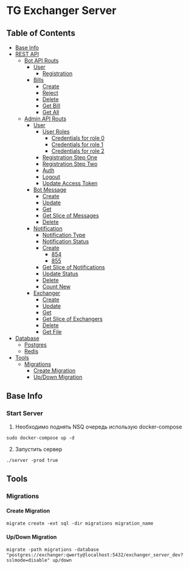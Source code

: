 # TG Exchanger Server

## Table of Contents
- [Base Info](#base-info)
- [REST API](#rest-api)    
    - [Bot API Routs](#)
        - [User](https://github.com/gefion-tech/tg-exchanger-server/blob/main/docs/bot__user.md)
            - [Registration](https://github.com/gefion-tech/tg-exchanger-server/blob/main/docs/bot__user.md#registration)
        - [Bills](https://github.com/gefion-tech/tg-exchanger-server/blob/main/docs/bot__user_bills.md)
            - [Create](https://github.com/gefion-tech/tg-exchanger-server/blob/main/docs/bot__user_bills.md#create)
            - [Reject](https://github.com/gefion-tech/tg-exchanger-server/blob/main/docs/bot__user_bills.md#reject)
            - [Delete](https://github.com/gefion-tech/tg-exchanger-server/blob/main/docs/bot__user_bills.md#delete)
            - [Get Bill](https://github.com/gefion-tech/tg-exchanger-server/blob/main/docs/bot__user_bills.md#get-bill)
            - [Get All](https://github.com/gefion-tech/tg-exchanger-server/blob/main/docs/bot__user_bills.md#get-all)            
    - [Admin API Routs](#)
        - [User](https://github.com/gefion-tech/tg-exchanger-server/blob/main/docs/admin__user.md)
            - [User Roles](https://github.com/gefion-tech/tg-exchanger-server/blob/main/docs/admin__user.md#user-roles)
                - [Credentials for role 0](https://github.com/gefion-tech/tg-exchanger-server/blob/main/docs/admin__user.md#credentials-for-role-0)
                - [Credentials for role 1](https://github.com/gefion-tech/tg-exchanger-server/blob/main/docs/admin__user.md#credentials-for-role-1)
                - [Credentials for role 2](https://github.com/gefion-tech/tg-exchanger-server/blob/main/docs/admin__user.md#credentials-for-role-2)
            - [Registration Step One](https://github.com/gefion-tech/tg-exchanger-server/blob/main/docs/admin__user.md#registration-step-one)
            - [Registration Step Two](https://github.com/gefion-tech/tg-exchanger-server/blob/main/docs/admin__user.md#registration-step-two)     
            - [Auth](https://github.com/gefion-tech/tg-exchanger-server/blob/main/docs/admin__user.md#auth)
            - [Logout](https://github.com/gefion-tech/tg-exchanger-server/blob/main/docs/admin__user.md#logout)
            - [Update Access Token](https://github.com/gefion-tech/tg-exchanger-server/blob/main/docs/admin__user.md#update-access-token)        
        - [Bot Message](https://github.com/gefion-tech/tg-exchanger-server/blob/main/docs/admin__bot_messages.md)
            - [Create](https://github.com/gefion-tech/tg-exchanger-server/blob/main/docs/admin__bot_messages.md#create)
            - [Update](https://github.com/gefion-tech/tg-exchanger-server/blob/main/docs/admin__bot_messages.md#update)
            - [Get](https://github.com/gefion-tech/tg-exchanger-server/blob/main/docs/admin__bot_messages.md#get)
            - [Get Slice of Messages](https://github.com/gefion-tech/tg-exchanger-server/blob/main/docs/admin__bot_messages.md#get-slice-of-messages)
            - [Delete](https://github.com/gefion-tech/tg-exchanger-server/blob/main/docs/admin__bot_messages.md#delete)       
        - [Notification](https://github.com/gefion-tech/tg-exchanger-server/blob/main/docs/admin__notification.md)   
            - [Notification Type](https://github.com/gefion-tech/tg-exchanger-server/blob/main/docs/admin__notification.md#notification-type) 
            - [Notification Status](https://github.com/gefion-tech/tg-exchanger-server/blob/main/docs/admin__notification.md#notification-status)
            - [Create](https://github.com/gefion-tech/tg-exchanger-server/blob/main/docs/admin__notification.md#create) 
                - [854](https://github.com/gefion-tech/tg-exchanger-server/blob/main/docs/admin__notification.md#854)
                - [855](https://github.com/gefion-tech/tg-exchanger-server/blob/main/docs/admin__notification.md#855) 
            - [Get Slice of Notifications](https://github.com/gefion-tech/tg-exchanger-server/blob/main/docs/admin__notification.md#get-slice-of-notifications)
            - [Update Status](https://github.com/gefion-tech/tg-exchanger-server/blob/main/docs/admin__notification.md#update-status) 
            - [Delete](https://github.com/gefion-tech/tg-exchanger-server/blob/main/docs/admin__notification.md#delete) 
            - [Count New](https://github.com/gefion-tech/tg-exchanger-server/blob/main/docs/admin__notification.md#count_new)
        - [Exchanger](https://github.com/gefion-tech/tg-exchanger-server/blob/main/docs/admin__exchanger.md)
            - [Create](https://github.com/gefion-tech/tg-exchanger-server/blob/main/docs/admin__exchanger.md#create)
            - [Update](https://github.com/gefion-tech/tg-exchanger-server/blob/main/docs/admin__exchanger.md#update)
            - [Get](https://github.com/gefion-tech/tg-exchanger-server/blob/main/docs/admin__exchanger.md#get)
            - [Get Slice of Exchangers](https://github.com/gefion-tech/tg-exchanger-server/blob/main/docs/admin__exchanger.md#get-slice-of-messages)
            - [Delete](https://github.com/gefion-tech/tg-exchanger-server/blob/main/docs/admin__exchanger.md#delete)
            - [Get File](https://github.com/gefion-tech/tg-exchanger-server/blob/main/docs/admin__exchanger.md#get-file)
- [Database](#database)
    - [Postgres](#postgres)
    - [Redis](#redis)
- [Tools](#tools)
    - [Migrations](#migrations)
        - [Create Migration](#create-migration)
        - [Up/Down Migration](#up/down-migration)


## Base Info

### Start Server

1. Необходимо поднять NSQ очередь использую docker-compose

```
sudo docker-compose up -d
```

2. Запустить сервер 

```
./server -prod true
```


## Tools

### Migrations

#### Create Migration

```
migrate create -ext sql -dir migrations migration_name
```

#### Up/Down Migration

```
migrate -path migrations -database "postgres://exchanger:qwerty@localhost:5432/exchanger_server_dev?sslmode=disable" up/down
```
